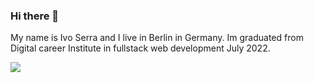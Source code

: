 ### Hi there 👋

My name is Ivo Serra and I live in Berlin in Germany. Im graduated from Digital career Institute in fullstack web development July 2022.



<a href="https://github.com/ivoserra/github-readme-stats">
  <img align="center" src="https://github-readme-stats.vercel.app/api/top-langs/?username=ivoserra&layout=compact" />
</a>


